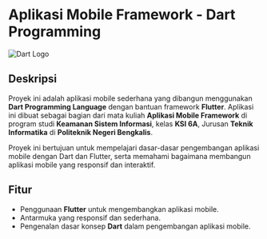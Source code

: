 # Aplikasi Mobile Framework - Dart Programming

![Dart Logo](https://github.com/user-attachments/assets/866884fa-4b93-46cc-9c9e-3cc45e6dc23c)

## Deskripsi

Proyek ini adalah aplikasi mobile sederhana yang dibangun menggunakan **Dart Programming Language** dengan bantuan framework **Flutter**. Aplikasi ini dibuat sebagai bagian dari mata kuliah **Aplikasi Mobile Framework** di program studi **Keamanan Sistem Informasi**, kelas **KSI 6A**, Jurusan **Teknik Informatika** di **Politeknik Negeri Bengkalis**.

Proyek ini bertujuan untuk mempelajari dasar-dasar pengembangan aplikasi mobile dengan Dart dan Flutter, serta memahami bagaimana membangun aplikasi mobile yang responsif dan interaktif.

## Fitur

- Penggunaan **Flutter** untuk mengembangkan aplikasi mobile.
- Antarmuka yang responsif dan sederhana.
- Pengenalan dasar konsep **Dart** dalam pengembangan aplikasi mobile.
